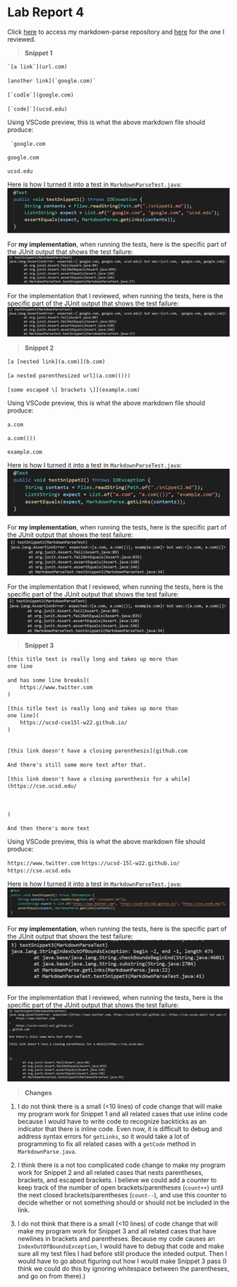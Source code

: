 # Lab Report 4

Click [here](https://github.com/r-chau/markdown-parse) to access my markdown-parse repository and [here](https://github.com/ajwboi/markdown-parse) for the one I reviewed.

> **Snippet 1**

```
`[a link`](url.com)

[another link](`google.com)`

[`cod[e`](google.com)

[`code]`](ucsd.edu)
```

Using VSCode preview, this is what the above markdown file should produce:

`` `google.com``

`google.com`

`ucsd.edu`

Here is how I turned it into a test in `MarkdownParseTest.java`:
![image](snip1test.jpg)

For **my implementation**, when running the tests, here is the specific part of the JUnit output that shows the test failure:
![image](mytest1.jpg)

For the implementation that I reviewed, when running the tests, here is the specific part of the JUnit output that shows the test failure:
![image](other-test1.jpg)

> **Snippet 2**

```
[a [nested link](a.com)](b.com)

[a nested parenthesized url](a.com(()))

[some escaped \[ brackets \]](example.com)
```

Using VSCode preview, this is what the above markdown file should produce:

`a.com`

`a.com(())`

`example.com`

Here is how I turned it into a test in `MarkdownParseTest.java`:
![image](snip2test.jpg)

For **my implementation**, when running the tests, here is the specific part of the JUnit output that shows the test failure:
![image](mytest2.jpg)

For the implementation that I reviewed, when running the tests, here is the specific part of the JUnit output that shows the test failure:
![image](other-test2.jpg)

> **Snippet 3**

```
[this title text is really long and takes up more than 
one line

and has some line breaks](
    https://www.twitter.com
)

[this title text is really long and takes up more than 
one line](
    https://ucsd-cse15l-w22.github.io/
)


[this link doesn't have a closing parenthesis](github.com

And there's still some more text after that.

[this link doesn't have a closing parenthesis for a while](https://cse.ucsd.edu/



)

And then there's more text
```

Using VSCode preview, this is what the above markdown file should produce:

`https://www.twitter.com`
`https://ucsd-15l-w22.github.io/`
`https://cse.ucsd.edu`

Here is how I turned it into a test in `MarkdownParseTest.java`:
![image](snip3test.jpg)

For **my implementation**, when running the tests, here is the specific part of the JUnit output that shows the test failure:
![image](mytest3.jpg)

For the implementation that I reviewed, when running the tests, here is the specific part of the JUnit output that shows the test failure:
![image](other-test3.jpg)

> **Changes**

1. I do not think there is a small (<10 lines) of code change that will make my program work for Snippet 1 and all related cases that use inline code because I would have to write code to recognize backticks as an indicator that there is inline code. Even now, it is difficult to debug and address syntax errors for `getLinks`, so it would take a lot of programming to fix all related cases with a `getCode` method in `MarkdownParse.java`.

2. I think there is a not too complicated code change to make my program work for Snippet 2 and all related cases that nests parentheses, brackets, and escaped brackets. I believe we could add a counter to keep track of the number of open brackets/parentheses (`count++`) until the next closed brackets/parentheses (`count--`), and use this counter to decide whether or not something should or should not be included in the link.

3. I do not think that there is a small (<10 lines) of code change that will make my program work for Snippet 3 and all related cases that have newlines in brackets and parentheses. Because my code causes an `IndexOutOfBoundsException`, I would have to debug that code and make sure all my test files I had before still produce the inteded output. Then I would have to go about figuring out how I would make Snippet 3 pass (I think we could do this by ignoring whitespace between the parentheses, and go on from there).)
